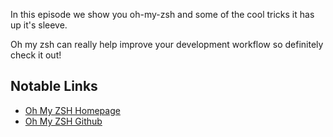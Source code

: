 In this episode we show you oh-my-zsh and some of the cool tricks it has up it's sleeve.

Oh my zsh can really help improve your development workflow so definitely check it out!

## Notable Links

+ [Oh My ZSH Homepage](http://ohmyz.sh/)
+ [Oh My ZSH Github](https://github.com/robbyrussell/oh-my-zsh)
